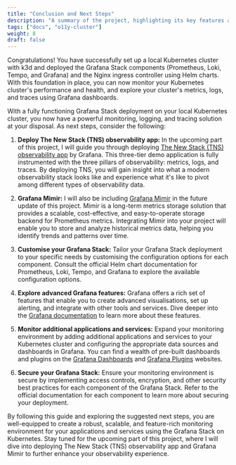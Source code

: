 ```yaml
---
title: "Conclusion and Next Steps"
description: "A summary of the project, highlighting its key features and benefits, and suggestions for further exploration and expansion."
tags: ["docs", "o11y-cluster"]
weight: 8
draft: false
---
```


Congratulations! You have successfully set up a local Kubernetes cluster with k3d and deployed the Grafana Stack components (Prometheus, Loki, Tempo, and Grafana) and the Nginx ingress controller using Helm charts. With this foundation in place, you can now monitor your Kubernetes cluster's performance and health, and explore your cluster's metrics, logs, and traces using Grafana dashboards.

With a fully functioning Grafana Stack deployment on your local Kubernetes cluster, you now have a powerful monitoring, logging, and tracing solution at your disposal. As next steps, consider the following:

1. **Deploy The New Stack (TNS) observability app:** In the upcoming part of this project, I will guide you through deploying [The New Stack (TNS) observability app](https://github.com/grafana/tns) by Grafana. This three-tier demo application is fully instrumented with the three pillars of observability: metrics, logs, and traces. By deploying TNS, you will gain insight into what a modern observability stack looks like and experience what it's like to pivot among different types of observability data.

2. **Grafana Mimir:** I will also be including [Grafana Mimir](https://grafana.com/oss/mimir/) in the future update of this project. Mimir is a long-term metrics storage solution that provides a scalable, cost-effective, and easy-to-operate storage backend for Prometheus metrics. Integrating Mimir into your project will enable you to store and analyze historical metrics data, helping you identify trends and patterns over time.

3. **Customise your Grafana Stack:** Tailor your Grafana Stack deployment to your specific needs by customising the configuration options for each component. Consult the official Helm chart documentation for Prometheus, Loki, Tempo, and Grafana to explore the available configuration options.

4. **Explore advanced Grafana features:** Grafana offers a rich set of features that enable you to create advanced visualisations, set up alerting, and integrate with other tools and services. Dive deeper into the [Grafana documentation](https://grafana.com/docs/grafana/latest/) to learn more about these features.

5. **Monitor additional applications and services:** Expand your monitoring environment by adding additional applications and services to your Kubernetes cluster and configuring the appropriate data sources and dashboards in Grafana. You can find a wealth of pre-built dashboards and plugins on the [Grafana Dashboards](https://grafana.com/grafana/dashboards) and [Grafana Plugins](https://grafana.com/grafana/plugins) websites.

6. **Secure your Grafana Stack:** Ensure your monitoring environment is secure by implementing access controls, encryption, and other security best practices for each component of the Grafana Stack. Refer to the official documentation for each component to learn more about securing your deployment.

By following this guide and exploring the suggested next steps, you are well-equipped to create a robust, scalable, and feature-rich monitoring environment for your applications and services using the Grafana Stack on Kubernetes. Stay tuned for the upcoming part of this project, where I will dive into deploying The New Stack (TNS) observability app and Grafana Mimir to further enhance your observability experience.
